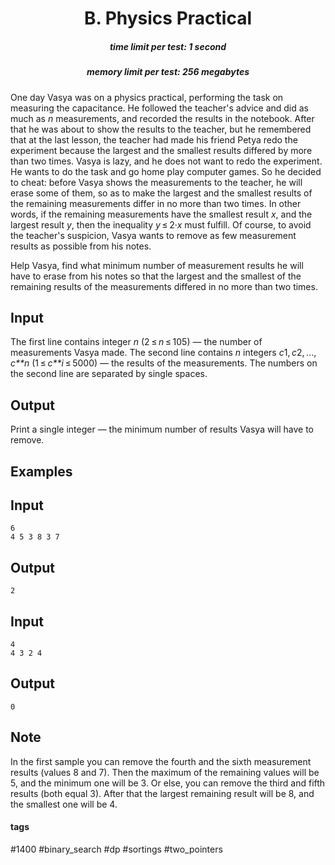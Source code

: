 <h1 style='text-align: center;'> B. Physics Practical</h1>

<h5 style='text-align: center;'>time limit per test: 1 second</h5>
<h5 style='text-align: center;'>memory limit per test: 256 megabytes</h5>

One day Vasya was on a physics practical, performing the task on measuring the capacitance. He followed the teacher's advice and did as much as *n* measurements, and recorded the results in the notebook. After that he was about to show the results to the teacher, but he remembered that at the last lesson, the teacher had made his friend Petya redo the experiment because the largest and the smallest results differed by more than two times. Vasya is lazy, and he does not want to redo the experiment. He wants to do the task and go home play computer games. So he decided to cheat: before Vasya shows the measurements to the teacher, he will erase some of them, so as to make the largest and the smallest results of the remaining measurements differ in no more than two times. In other words, if the remaining measurements have the smallest result *x*, and the largest result *y*, then the inequality *y* ≤ 2·*x* must fulfill. Of course, to avoid the teacher's suspicion, Vasya wants to remove as few measurement results as possible from his notes.

Help Vasya, find what minimum number of measurement results he will have to erase from his notes so that the largest and the smallest of the remaining results of the measurements differed in no more than two times.

## Input

The first line contains integer *n* (2 ≤ *n* ≤ 105) — the number of measurements Vasya made. The second line contains *n* integers *c*1, *c*2, ..., *c**n* (1 ≤ *c**i* ≤ 5000) — the results of the measurements. The numbers on the second line are separated by single spaces.

## Output

Print a single integer — the minimum number of results Vasya will have to remove.

## Examples

## Input


```
6  
4 5 3 8 3 7  

```
## Output


```
2  

```
## Input


```
4  
4 3 2 4  

```
## Output


```
0  

```
## Note

In the first sample you can remove the fourth and the sixth measurement results (values 8 and 7). Then the maximum of the remaining values will be 5, and the minimum one will be 3. Or else, you can remove the third and fifth results (both equal 3). After that the largest remaining result will be 8, and the smallest one will be 4.



#### tags 

#1400 #binary_search #dp #sortings #two_pointers 